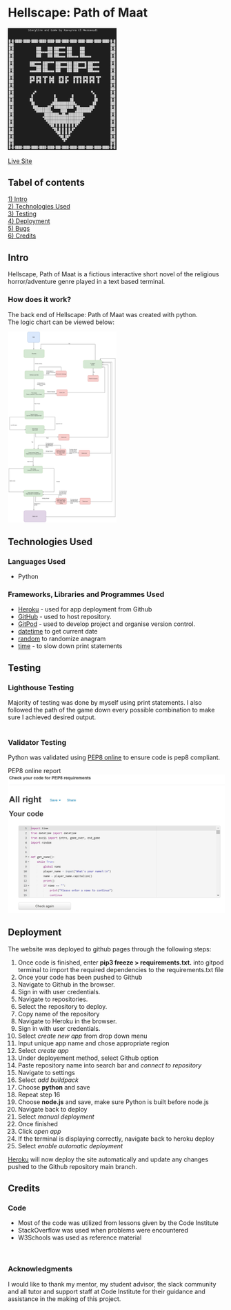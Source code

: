 # Hellscape: Path of Maat

<img src="images/hellscape_screenshot.JPG" alt="game intro" width="50%" height="50%">

<a href=https://hellscape-path-of-maat.herokuapp.com>Live Site</a>

## Tabel of contents
<a href="#overview1">1) Intro</a><br>
<a href="#tech">2) Technologies Used</a><br>
<a href="#test1">3) Testing</a><br>
<a href="#deployment">4) Deployment</a><br>
<a href="#deployment">5) Bugs</a><br>
<a href="#credit1">6) Credits</a><br>

<h2 id="overview1">Intro</h2>

Hellscape, Path of Maat is a fictious interactive short novel of the religious horror/adventure genre played in a text based terminal.


<h3 id="overview4">How does it work?</h3>

The back end of Hellscape: Path of Maat was created with python.<br>
The logic chart can be viewed below: 

<img src="images/hellscape-project3.png" alt="game intro" width="50%" height="50%">


<br>
<h2 id="tech">Technologies Used</h2>
<h3 id="tech1">Languages Used</h3>
<ul>
<li>Python</li>
</ul>


<h3 id="tech2">Frameworks, Libraries and Programmes Used</h3> 
<ul>
<li><a href="https://www.heroku.com/" target="_blank">Heroku</a> - used for app deployment from Github</li>
<li><a href="https://github.com/" target="_blank">GitHub</a> - used to host repository.</li>
<li><a href="https://www.gitpod.io/" target="_blank">GitPod</a> - used to develop project and organise version control.</li>
<li><a href="https://docs.python.org/3/library/datetime.html#module-datetime" target="_blank">datetime</a> to get current date</li>
<li><a href="https://docs.python.org/3/library/random.html" target="_blank">random</a> to randomize anagram</li>
<li><a href="https://docs.python.org/3/library/time.html" target="_blank">time</a> - to slow down print statements</li>
</ul>


<h2 id="test1">Testing</h2>

<h3 id="test2">Lighthouse Testing</h3>
Majority of testing was done by myself using print statements. I also followed the path of the game down every possible combination to make sure I achieved desired output.<br><br>

 


<h3 id="test3">Validator Testing</h3>

Python was validated using [PEP8 online](http://pep8online.com/checkresult) to ensure code is pep8 compliant. 

 PEP8 online report
  ![Alt text](images/pep8.JPG)

<h2 id="deployment">Deployment</h2>

The website was deployed to github pages through the following steps:
<ol>
<li>Once code is finished, enter <strong>pip3 freeze > requirements.txt.</strong> into gitpod terminal to import the required dependencies to the requirements.txt file</li>
<li>Once your code has been pushed to Github</li>
<li>Navigate to Github in the browser.</li>
<li>Sign in with user credentials.</li>
<li>Navigate to repositories.</li>
<li>Select the repository to deploy.</li>
<li>Copy name of the repository</li>
<li>Navigate to Heroku in the browser.</li>
<li>Sign in with user credentials.</li>
<li>Select <em>create new app</em> from drop down menu</li>
<li>Input unique app name and chose appropriate region</li>
<li>Select <em>create app</em></li>
<li>Under deployement method, select Github option</li>
<li>Paste repository name into search bar and <em>connect to repository</em></li>
<li>Navigate to settings</li>
<li>Select <em>add buildpack</em></li>
<li>Choose <strong>python</strong> and save</li>
<li>Repeat step 16 </li>
<li>Choose <strong>node.js</strong> and save, make sure Python is built before node.js</li>
<li>Navigate back to deploy</li>
<li>Select <em>manual deployment</em></li>
<li>Once finished</li>
<li>Click <em>open app</em></li>
<li>If the terminal is displaying correctly, navigate back to heroku deploy</li>
<li>Select <em>enable automatic deployment</em></li>

</ol>



<a href="https://www.heroku.com/" target="_blank">Heroku</a> will now deploy the site automatically and update any changes pushed to the Github repository main branch.
<h2 id="credit1">Credits</h2> 
<h3 id="credit2">Code</h3>
<ul>
<li>Most of the code was utilized from lessons given by the Code Institute</li>
<li>StackOverflow was used when problems were encountered</li>
<li>W3Schools was used as reference material</li>
</ul>
<br>
<h3 id="credit4">Acknowledgments</h3>
I would like to thank my mentor, my student advisor, the slack community and all tutor and support staff at Code Institute for their guidance and assistance in the making of this project. 
